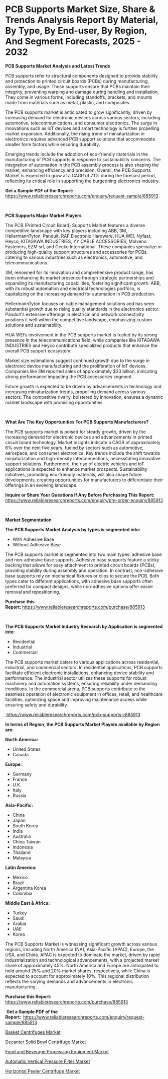 <p><h1>PCB Supports Market Size, Share & Trends Analysis Report By Material, By Type, By End-user, By Region, And Segment Forecasts, 2025 - 2032</h1></p><p><strong>PCB Supports Market Analysis and Latest Trends</strong></p>
<p><p>PCB supports refer to structural components designed to provide stability and protection to printed circuit boards (PCBs) during manufacturing, assembly, and usage. These supports ensure that PCBs maintain their integrity, preventing warping and damage during handling and installation. They come in various forms, including standoffs, brackets, and mounts made from materials such as metal, plastic, and composites.</p><p>The PCB supports market is anticipated to grow significantly, driven by increasing demand for electronic devices across various sectors, including automotive, telecommunications, and consumer electronics. The surge in innovations such as IoT devices and smart technology is further propelling market expansion. Additionally, the rising trend of miniaturization in electronics requires advanced PCB support solutions that accommodate smaller form factors while ensuring durability.</p><p>Emerging trends include the adoption of eco-friendly materials in the manufacturing of PCB supports in response to sustainability concerns. The integration of automation in the PCB assembly process is also shaping the market, enhancing efficiency and precision. Overall, the PCB Supports Market is expected to grow at a CAGR of 7.1% during the forecast period, reflecting its critical role in supporting the burgeoning electronics industry.</p></p>
<p><strong>Get a Sample PDF of the Report:&nbsp;</strong> <a href="https://www.reliableresearchreports.com/enquiry/request-sample/885913?utm_campaign=118&utm_medium=2&utm_source=Github&utm_content=ia&utm_term=20022025&utm_id=pcb-supports">https://www.reliableresearchreports.com/enquiry/request-sample/885913</a></p>
<p>&nbsp;</p>
<p><strong>PCB Supports Major Market Players</strong></p>
<p><p>The PCB (Printed Circuit Board) Supports Market features a diverse competitive landscape with key players including ABB, 3M, HellermannTyton, Panduit, RAF Electronic Hardware, HUA WEI, Nyfast, Heyco, KITAGAWA INDUSTRIES, YY CABLE ACCESSORIES, Molveno Fasteners, EZM srl, and Gecko International. These companies specialize in producing high-quality support structures and accessories for PCBs, catering to various industries such as electronics, automotive, and telecommunications.</p><p>3M, renowned for its innovation and comprehensive product range, has been enhancing its market presence through strategic partnerships and expanding its manufacturing capabilities, fostering significant growth. ABB, with its robust automation and electrical technologies portfolio, is capitalizing on the increasing demand for automation in PCB production.</p><p>HellermannTyton focuses on cable management solutions and has seen substantial growth due to rising quality standards in the electronics sector. Panduit's extensive offerings in electrical and network connectivity positions it well within the competitive landscape, emphasizing custom solutions and sustainability.</p><p>HUA WEI’s involvement in the PCB supports market is fueled by its strong presence in the telecommunications field, while companies like KITAGAWA INDUSTRIES and Heyco contribute specialized products that enhance the overall PCB support ecosystem.</p><p>Market size estimations suggest continued growth due to the surge in electronic device manufacturing and the proliferation of IoT devices. Companies like 3M reported sales of approximately $33 billion, indicating strong performance impacting the PCB accessories segment.</p><p>Future growth is expected to be driven by advancements in technology and increasing miniaturization trends, propelling demand across various sectors. The competitive rivalry, bolstered by innovation, ensures a dynamic market landscape with promising opportunities.</p></p>
<p>&nbsp;</p>
<p><strong>What Are The Key Opportunities For PCB Supports Manufacturers?</strong></p>
<p><p>The PCB supports market is poised for steady growth, driven by the increasing demand for electronic devices and advancements in printed circuit board technology. Market insights indicate a CAGR of approximately 6% over the next five years, fueled by sectors such as automotive, aerospace, and consumer electronics. Key trends include the shift towards miniaturization and high-density interconnections, necessitating innovative support solutions. Furthermore, the rise of electric vehicles and IoT applications is expected to enhance market prospects. Sustainability initiatives, promoting eco-friendly materials, will also shape future developments, creating opportunities for manufacturers to differentiate their offerings in an evolving landscape.</p></p>
<p><strong>Inquire or Share Your Questions If Any Before Purchasing This Report:</strong> <a href="https://www.reliableresearchreports.com/enquiry/pre-order-enquiry/885913?utm_campaign=118&utm_medium=2&utm_source=Github&utm_content=ia&utm_term=20022025&utm_id=pcb-supports">https://www.reliableresearchreports.com/enquiry/pre-order-enquiry/885913</a></p>
<p>&nbsp;</p>
<p><strong>Market Segmentation</strong></p>
<p><strong>The PCB Supports Market Analysis by types is segmented into:</strong></p>
<p><ul><li>With Adhesive Base</li><li>Without Adhesive Base</li></ul></p>
<p><p>The PCB supports market is segmented into two main types: adhesive base and non-adhesive base supports. Adhesive base supports feature a sticky backing that allows for easy attachment to printed circuit boards (PCBs), providing stability during assembly and operation. In contrast, non-adhesive base supports rely on mechanical fixtures or clips to secure the PCB. Both types cater to different applications, with adhesive base supports often preferred for compact designs, while non-adhesive options offer easier removal and repositioning.</p></p>
<p><strong>Purchase this Report:&nbsp;</strong><a href="https://www.reliableresearchreports.com/purchase/885913?utm_campaign=118&utm_medium=2&utm_source=Github&utm_content=ia&utm_term=20022025&utm_id=pcb-supports">https://www.reliableresearchreports.com/purchase/885913</a></p>
<p>&nbsp;</p>
<p><strong>The PCB Supports Market Industry Research by Application is segmented into:</strong></p>
<p><ul><li>Residential</li><li>Industrial</li><li>Commercial</li></ul></p>
<p><p>The PCB supports market caters to various applications across residential, industrial, and commercial sectors. In residential applications, PCB supports facilitate efficient electronic installations, enhancing device stability and performance. The industrial sector utilizes these supports for robust machinery and automation systems, ensuring reliability under demanding conditions. In the commercial arena, PCB supports contribute to the seamless operation of electronic equipment in offices, retail, and healthcare facilities, optimizing space and improving maintenance access while ensuring safety and durability.</p></p>
<p><a href="https://www.reliableresearchreports.com/pcb-supports-r885913?utm_campaign=118&utm_medium=2&utm_source=Github&utm_content=ia&utm_term=20022025&utm_id=pcb-supports">&nbsp;https://www.reliableresearchreports.com/pcb-supports-r885913</a></p>
<p><strong>In terms of Region, the PCB Supports Market Players available by Region are:</strong></p>
<p>
    <p> <strong> North America: </strong>
        <ul>
            <li>United States</li>
            <li>Canada</li>
        </ul>
        </p> 
    <p> <strong> Europe: </strong>
        <ul>
            <li>Germany</li>
            <li>France</li>
            <li>U.K.</li>
            <li>Italy</li>
            <li>Russia</li>
        </ul>
        </p> 
    <p> <strong> Asia-Pacific: </strong>
        <ul>
            <li>China</li>
            <li>Japan</li>
            <li>South Korea</li>
            <li>India</li>
            <li>Australia</li>
            <li>China Taiwan</li>
            <li>Indonesia</li>
            <li>Thailand</li>
            <li>Malaysia</li>
        </ul>
        </p> 
    <p> <strong> Latin America: </strong>
        <ul>
            <li>Mexico</li>
            <li>Brazil</li>
            <li>Argentina Korea</li>
            <li>Colombia</li>
        </ul>
        </p> 
    <p> <strong> Middle East & Africa: </strong>
        <ul>
            <li>Turkey</li>
            <li>Saudi</li>
            <li>Arabia</li>
            <li>UAE</li>
            <li>Korea</li>
        </ul>
    </p>
    </p>
<p><p>The PCB Supports Market is witnessing significant growth across various regions, including North America (NA), Asia-Pacific (APAC), Europe, the USA, and China. APAC is expected to dominate the market, driven by rapid industrialization and technological advancements, with a projected market share of approximately 45%. North America and Europe are anticipated to hold around 25% and 20% market shares, respectively, while China is expected to account for approximately 10%. This regional distribution reflects the varying demands and advancements in electronic manufacturing.</p></p>
<p><strong>Purchase this Report: </strong><a href="https://www.reliableresearchreports.com/purchase/885913?utm_campaign=118&utm_medium=2&utm_source=Github&utm_content=ia&utm_term=20022025&utm_id=pcb-supports">https://www.reliableresearchreports.com/purchase/885913</a></p>
<p>&nbsp;<strong>Get a Sample PDF of the Report:&nbsp;&nbsp;</strong><a href="https://www.reliableresearchreports.com/enquiry/request-sample/885913?utm_campaign=118&utm_medium=2&utm_source=Github&utm_content=ia&utm_term=20022025&utm_id=pcb-supports">https://www.reliableresearchreports.com/enquiry/request-sample/885913</a></p>
<p><strong></strong></p>
<p><p><a href="https://github.com/moazugavate/Market-Research-Report-List-1/blob/main/basket-centrifuges-market.md?utm_campaign=118&utm_medium=2&utm_source=Github&utm_content=ia&utm_term=20022025&utm_id=pcb-supports">Basket Centrifuges Market</a></p><p><a href="https://github.com/chkrselia/Market-Research-Report-List-1/blob/main/decanter-solid-bowl-centrifuge-market.md?utm_campaign=118&utm_medium=2&utm_source=Github&utm_content=ia&utm_term=20022025&utm_id=pcb-supports">Decanter Solid Bowl Centrifuge Market</a></p><p><a href="https://github.com/pidlisseas/Market-Research-Report-List-1/blob/main/food-and-beverage-processing-equipment-market.md?utm_campaign=118&utm_medium=2&utm_source=Github&utm_content=ia&utm_term=20022025&utm_id=pcb-supports">Food and Beverage Processing Equipment Market</a></p><p><a href="https://github.com/iroldilom/Market-Research-Report-List-1/blob/main/automatic-vertical-pressure-filter-market.md?utm_campaign=118&utm_medium=2&utm_source=Github&utm_content=ia&utm_term=20022025&utm_id=pcb-supports">Automatic Vertical Pressure Filter Market</a></p><p><a href="https://github.com/slmagaddam/Market-Research-Report-List-1/blob/main/horizontal-peeler-centrifuge-market.md?utm_campaign=118&utm_medium=2&utm_source=Github&utm_content=ia&utm_term=20022025&utm_id=pcb-supports">Horizontal Peeler Centrifuge Market</a></p></p>